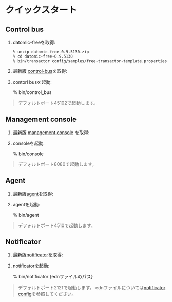 # クイックスタート

## Control bus

1.  datomic-freeを取得:

        % unzip datomic-free-0.9.5130.zip
        % cd datomic-free-0.9.5130
        % bin/transactor config/samples/free-transactor-template.properties

2.  最新版 [control-bus](https://github.com/job-streamer/job-streamer-control-bus/releases)を取得:

3. contorl busを起動:

    % bin/control_bus

> デフォルトポート45102で起動します。

## Management console

1.  最新版 [management console](https://github.com/job-streamer/job-streamer-console/releases)
    を取得:

2. consoleを起動:

    % bin/console

> デフォルトポート8080で起動します。

## Agent

1.  最新版[agent](https://github.com/job-streamer/job-streamer-agent/releases)を取得:

2. agentを起動:

    % bin/agent

> デフォルトポート4510で起動します。

## Notificator

1.  最新版[notificator](https://github.com/job-streamer/job-streamer-notificator/releases)を取得:

2. notificatorを起動:

    % bin/notificator {ednファイルのパス}

> デフォルトポート2121で起動します。
> ednファイルについては[notificator config](./notificator-config.html)を参照してください。

